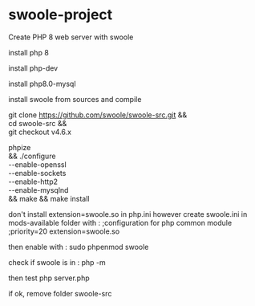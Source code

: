 # swoole-project

Create PHP 8 web server with swoole

install php 8

install php-dev

install php8.0-mysql 

install swoole from sources and compile

git clone https://github.com/swoole/swoole-src.git && \
cd swoole-src && \
git checkout v4.6.x

phpize \
 && ./configure \
 --enable-openssl \
   --enable-sockets \
   --enable-http2 \
   --enable-mysqlnd \
   && make && make install

don't install extension=swoole.so in php.ini
however create swoole.ini in mods-available folder
with :
;configuration for php common module
;priority=20
extension=swoole.so

then enable with : sudo phpenmod swoole

check if swoole is in : php  -m

then test php server.php

if ok, remove folder swoole-src